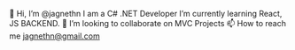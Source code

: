 👋 Hi, I’m @jagnethn
I am a C# .NET Developer
I’m currently learning React, JS BACKEND.
💞️ I’m looking to collaborate on MVC Projects
📫 How to reach me jagnethn@gmail.com

<!---
jagnethn/jagnethn is a ✨ special ✨ repository because its `README.md` (this file) appears on your GitHub profile.
You can click the Preview link to take a look at your changes.
--->
